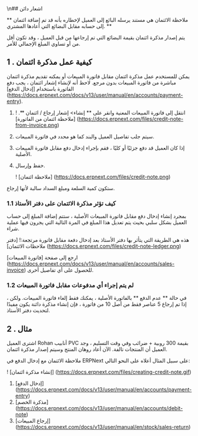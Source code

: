 \n## اشعار دائن

** ملاحظة الائتمان هي مستند يرسله البائع إلى العميل لإخطاره بأنه قد تم إضافة ائتمان إلى حسابه مقابل البضائع التي أعادها المشتري. **

يتم إصدار مذكرة ائتمان بقيمة البضائع التي تم إرجاعها من قبل العميل ، وقد تكون أقل من أو تساوي المبلغ الإجمالي للأمر.

## 1 \. كيفية عمل مذكرة ائتمان

يمكن للمستخدم عمل مذكرة ائتمان مقابل فاتورة المبيعات أو يمكنه تقديم مذكرة ائتمان مباشرة من فاتورة المبيعات بدون مرجع. لاحظ أنه لإنشاء إشعار ائتمان ، يجب دفع الفاتورة باستخدام [إدخال الدفع] (https://docs.erpnext.com/docs/v13/user/manual/en/accounts/payment-entry).

1. انتقل إلى فاتورة المبيعات المعنية وانقر على ** إنشاء> إشعار إرجاع / ائتمان **. ! [ملاحظة ائتمان من الفاتورة] (https://docs.erpnext.com/files/credit-note-from-invoice.png)
    
2. سيتم جلب تفاصيل العميل والبند كما هو محدد في فاتورة المبيعات.
    
3. إذا كان العميل قد دفع جزئيًا أو كليًا ، فقم بإجراء إدخال دفع مقابل فاتورة المبيعات الأصلية.
4. حفظ وإرسال.
    
    ! [ملاحظة ائتمان] (https://docs.erpnext.com/files/credit-note.png)
    

ستكون كمية السلعة ومبلغ السداد سالبة لأنها إرجاع.

### 1.1 كيف تؤثر مذكرة الائتمان على دفتر الأستاذ

بمجرد إنشاء إدخال دفع مقابل فاتورة المبيعات الأصلية ، ستتم إضافة المبلغ إلى حساب العميل بشكل سلبي بحيث يتم تعديل هذا المبلغ في المرة التالية التي يجرون فيها عملية شراء.

هذه هي الطريقة التي يتأثر بها دفتر الأستاذ بعد إدخال دفعة مقابل فاتورة مرتجعة:! [دفتر ملاحظات الائتمان] (https://docs.erpnext.com/files/credit-note-ledger.png)

ارجع إلى صفحة [فاتورة المبيعات] (https://docs.erpnext.com/docs/v13/user/manual/en/accounts/sales-invoice) للحصول على أي تفاصيل أخرى.

### 1.2 لم يتم إجراء أي مدفوعات مقابل فاتورة المبيعات

في حالة ** عدم الدفع ** بالفاتورة الأصلية ، يمكنك فقط إلغاء فاتورة المبيعات. ولكن ، إذا تم إرجاع 5 عناصر فقط من أصل 10 من فاتورة ، فإن إنشاء مذكرة دائنة يكون مفيدًا لتحديث دفتر الأستاذ.

## 2 \. مثال

اشترى العميل Rohan أنابيب PVC بقيمة 300 روبية + ضرائب وفي وقت التسليم ، وجد العميل أن المنتجات تالفة. الآن أعاد روهان المنتج وسيتم إصدار مذكرة ائتمان.

ملاحظة الائتمان مع إدخال الدفع في ERPNext على سبيل المثال أعلاه على النحو التالي:

! [إنشاء مذكرة ائتمان] (https://docs.erpnext.com/files/creating-credit-note.gif)

1. [إدخال الدفع] (https://docs.erpnext.com/docs/v13/user/manual/en/accounts/payment-entry)
2. [مذكرة الخصم] (https://docs.erpnext.com/docs/v13/user/manual/en/accounts/debit-note)
3. [إرجاع المبيعات] (https://docs.erpnext.com/docs/v13/user/manual/en/stock/sales-return)